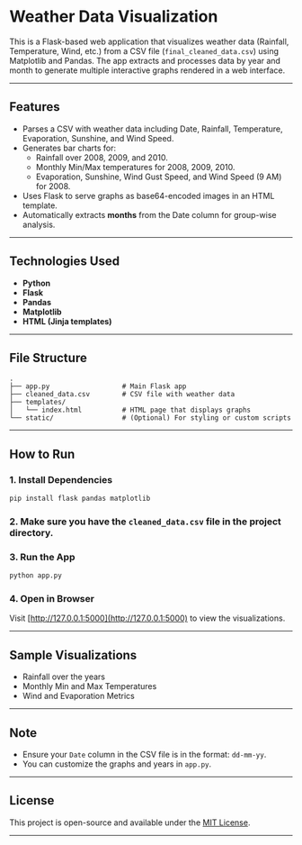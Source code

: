 # Weather Data Visualization

This is a Flask-based web application that visualizes weather data (Rainfall, Temperature, Wind, etc.) from a CSV file (`final_cleaned_data.csv`) using Matplotlib and Pandas. The app extracts and processes data by year and month to generate multiple interactive graphs rendered in a web interface.

---

## Features

- Parses a CSV with weather data including Date, Rainfall, Temperature, Evaporation, Sunshine, and Wind Speed.
- Generates bar charts for:
  - Rainfall over 2008, 2009, and 2010.
  - Monthly Min/Max temperatures for 2008, 2009, 2010.
  - Evaporation, Sunshine, Wind Gust Speed, and Wind Speed (9 AM) for 2008.
- Uses Flask to serve graphs as base64-encoded images in an HTML template.
- Automatically extracts **months** from the Date column for group-wise analysis.

---

## Technologies Used

- **Python**
- **Flask**
- **Pandas**
- **Matplotlib**
- **HTML (Jinja templates)**

---

## File Structure

```
.
├── app.py                  # Main Flask app
├── cleaned_data.csv        # CSV file with weather data
├── templates/
│   └── index.html          # HTML page that displays graphs
└── static/                 # (Optional) For styling or custom scripts
```

---

## How to Run

### 1. Install Dependencies
```bash
pip install flask pandas matplotlib
```

### 2. Make sure you have the `cleaned_data.csv` file in the project directory.

### 3. Run the App
```bash
python app.py
```

### 4. Open in Browser
Visit [http://127.0.0.1:5000](http://127.0.0.1:5000) to view the visualizations.

---

## Sample Visualizations

- Rainfall over the years  
- Monthly Min and Max Temperatures  
- Wind and Evaporation Metrics  

---

## Note

- Ensure your `Date` column in the CSV file is in the format: `dd-mm-yy`.  
- You can customize the graphs and years in `app.py`.

---

## License

This project is open-source and available under the [MIT License](LICENSE).

---